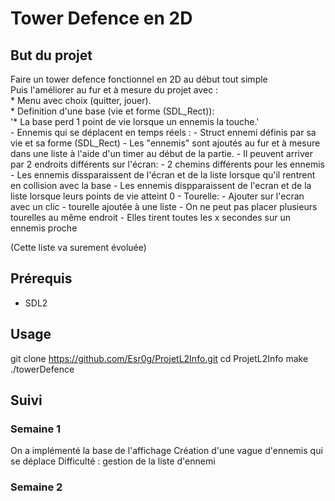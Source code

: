 # Tower Defence en 2D

## But du projet 
Faire un tower defence fonctionnel en 2D au début tout simple  
Puis l'améliorer au fur et à mesure du projet avec :  
	* Menu avec choix (quitter, jouer).  
	* Definition d'une base (vie et forme (SDL_Rect)):  
		'* La base perd 1 point de vie lorsque un ennemis la touche.'  
	- Ennemis qui se déplacent en temps réels :
		- Struct ennemi définis par sa vie et sa forme (SDL_Rect)
		- Les "ennemis" sont ajoutés au fur et à mesure dans une liste à l'aide d'un timer au début de la partie.
		- Il peuvent arriver par 2 endroits différents sur l'écran:
			- 2 chemins différents pour les ennemis
		- Les ennemis dissparaissent de l'écran et de la liste lorsque qu'il rentrent en collision avec la base
		- Les ennemis dispparaissent de l'ecran et de la liste lorsque leurs points de vie atteint 0
	- Tourelle:
		- Ajouter sur l'ecran avec un clic
		- tourelle ajoutée à une liste
		- On ne peut pas placer plusieurs tourelles au même endroit
		- Elles tirent toutes les x secondes sur un ennemis proche
		
(Cette liste va surement évoluée)


## Prérequis 
- SDL2

## Usage

git clone https://github.com/Esr0g/ProjetL2Info.git
cd ProjetL2Info
make 
./towerDefence

## Suivi


### Semaine 1

On a implémenté la base de l'affichage 
Création d'une vague d'ennemis qui se déplace 
Difficulté  : gestion de la liste d'ennemi    

### Semaine 2
	
	
	
